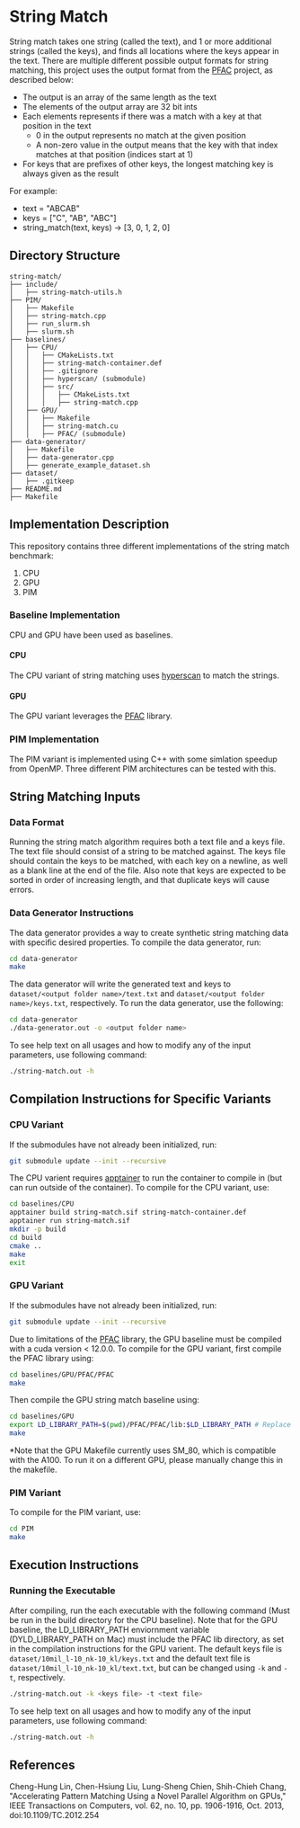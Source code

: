 # String Match

String match takes one string (called the text), and 1 or more additional strings (called the keys), and finds all locations where the keys appear in the text. There are multiple different possible output formats for string matching, this project uses the output format from the [PFAC](https://github.com/pfac-lib/PFAC/) project, as described below:
- The output is an array of the same length as the text
- The elements of the output array are 32 bit ints
- Each elements represents if there was a match with a key at that position in the text
    - 0 in the output represents no match at the given position
    - A non-zero value in the output means that the key with that index matches at that position (indices start at 1)
- For keys that are prefixes of other keys, the longest matching key is always given as the result

For example:
- text = "ABCAB"
- keys = ["C", "AB", "ABC"]
- string_match(text, keys) -> [3, 0, 1, 2, 0]

## Directory Structure

```
string-match/
├── include/
│   ├── string-match-utils.h
├── PIM/
│   ├── Makefile
│   ├── string-match.cpp
│   ├── run_slurm.sh
│   ├── slurm.sh
├── baselines/
│   ├── CPU/
│   │   ├── CMakeLists.txt
│   │   ├── string-match-container.def
│   │   ├── .gitignore
│   │   ├── hyperscan/ (submodule)
│   │   ├── src/
│   │   │   ├── CMakeLists.txt
│   │   │   ├── string-match.cpp
│   ├── GPU/
│   │   ├── Makefile
│   │   ├── string-match.cu
│   │   ├── PFAC/ (submodule)
├── data-generator/
│   ├── Makefile
│   ├── data-generator.cpp
│   ├── generate_example_dataset.sh
├── dataset/
│   ├── .gitkeep
├── README.md
├── Makefile
```

## Implementation Description

This repository contains three different implementations of the string match benchmark:

1. CPU
2. GPU
3. PIM

### Baseline Implementation

CPU and GPU have been used as baselines.

#### CPU

The CPU variant of string matching uses [hyperscan](https://github.com/intel/hyperscan) to match the strings.

#### GPU

The GPU variant leverages the [PFAC](https://github.com/pfac-lib/PFAC/) library.

### PIM Implementation

The PIM variant is implemented using C++ with some simlation speedup from OpenMP. Three different PIM architectures can be tested with this.

## String Matching Inputs

### Data Format

Running the string match algorithm requires both a text file and a keys file. The text file should consist of a string to be matched against. The keys file should contain the keys to be matched, with each key on a newline, as well as a blank line at the end of the file. Also note that keys are expected to be sorted in order of increasing length, and that duplicate keys will cause errors.

### Data Generator Instructions

The data generator provides a way to create synthetic string matching data with specific desired properties. To compile the data generator, run:

```bash
cd data-generator
make
```

The data generator will write the generated text and keys to `dataset/<output folder name>/text.txt` and `dataset/<output folder name>/keys.txt`, respectively. To run the data generator, use the following:

```bash
cd data-generator
./data-generator.out -o <output folder name>
```

To see help text on all usages and how to modify any of the input parameters, use following command:

```bash
./string-match.out -h
```

## Compilation Instructions for Specific Variants

### CPU Variant

If the submodules have not already been initialized, run:

```bash
git submodule update --init --recursive
```

The CPU varient requires [apptainer](https://apptainer.org/) to run the container to compile in (but can run outside of the container). To compile for the CPU variant, use:

```bash
cd baselines/CPU
apptainer build string-match.sif string-match-container.def
apptainer run string-match.sif
mkdir -p build
cd build
cmake ..
make
exit
```

### GPU Variant

If the submodules have not already been initialized, run:

```bash
git submodule update --init --recursive
```

Due to limitations of the [PFAC](https://github.com/pfac-lib/PFAC/) library, the GPU baseline must be compiled with a cuda version < 12.0.0. To compile for the GPU variant, first compile the PFAC library using:

```bash
cd baselines/GPU/PFAC/PFAC
make
```

Then compile the GPU string match baseline using:
```bash
cd baselines/GPU
export LD_LIBRARY_PATH=$(pwd)/PFAC/PFAC/lib:$LD_LIBRARY_PATH # Replace LD_LIBRARY_PATH with DYLD_LIBRARY_PATH for Mac
make
```

*Note that the GPU Makefile currently uses SM_80, which is compatible with the A100. To run it on a different GPU, please manually change this in the makefile.

### PIM Variant

To compile for the PIM variant, use:

```bash
cd PIM
make
```

## Execution Instructions

### Running the Executable

After compiling, run the each executable with the following command (Must be run in the build directory for the CPU baseline). Note that for the GPU baseline, the LD_LIBRARY_PATH enviornment variable (DYLD_LIBRARY_PATH on Mac) must include the PFAC lib directory, as set in the compilation instructions for the GPU varient. The default keys file is `dataset/10mil_l-10_nk-10_kl/keys.txt` and the default text file is `dataset/10mil_l-10_nk-10_kl/text.txt`, but can be changed using `-k` and `-t`, respectively.

```bash
./string-match.out -k <keys file> -t <text file>
```

To see help text on all usages and how to modify any of the input parameters, use following command:

```bash
./string-match.out -h
```

## References
Cheng-Hung Lin, Chen-Hsiung Liu, Lung-Sheng Chien, Shih-Chieh Chang, "Accelerating Pattern Matching Using a Novel Parallel Algorithm on GPUs," IEEE Transactions on Computers, vol. 62, no. 10, pp. 1906-1916, Oct. 2013, doi:10.1109/TC.2012.254